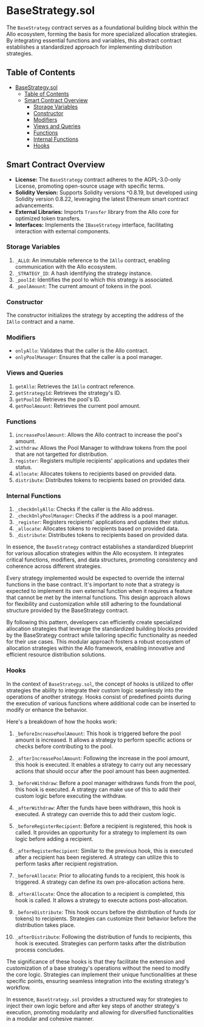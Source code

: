 # BaseStrategy.sol

The `BaseStrategy` contract serves as a foundational building block within the Allo ecosystem, forming the basis for more specialized allocation strategies. By integrating essential functions and variables, this abstract contract establishes a standardized approach for implementing distribution strategies.

## Table of Contents
- [BaseStrategy.sol](#basestrategysol)
  - [Table of Contents](#table-of-contents)
  - [Smart Contract Overview](#smart-contract-overview)
    - [Storage Variables](#storage-variables)
    - [Constructor](#constructor)
    - [Modifiers](#modifiers)
    - [Views and Queries](#views-and-queries)
    - [Functions](#functions)
    - [Internal Functions](#internal-functions)
    - [Hooks](#hooks)

## Smart Contract Overview

* **License:** The `BaseStrategy` contract adheres to the AGPL-3.0-only License, promoting open-source usage with specific terms.
* **Solidity Version:** Supports Solidity versions ^0.8.19, but developed using Solidity version 0.8.22, leveraging the latest Ethereum smart contract advancements.
* **External Libraries:** Imports `Transfer` library from the Allo core for optimized token transfers.
* **Interfaces:** Implements the `IBaseStrategy` interface, facilitating interaction with external components.

### Storage Variables

1. `_ALLO`: An immutable reference to the `IAllo` contract, enabling communication with the Allo ecosystem.
2. `_STRATEGY_ID`: A hash identifying the strategy instance.
3. `_poolId`: Identifies the pool to which this strategy is associated.
4. `_poolAmount`: The current amount of tokens in the pool.

### Constructor

The constructor initializes the strategy by accepting the address of the `IAllo` contract and a name.

### Modifiers

* `onlyAllo`: Validates that the caller is the Allo contract.
* `onlyPoolManager`: Ensures that the caller is a pool manager.

### Views and Queries

1. `getAllo`: Retrieves the `IAllo` contract reference.
2. `getStrategyId`: Retrieves the strategy's ID.
3. `getPoolId`: Retrieves the pool's ID.
4. `getPoolAmount`: Retrieves the current pool amount.

### Functions

1. `increasePoolAmount`: Allows the Allo contract to increase the pool's amount.
2. `withdraw`: Allows the Pool Manager to withdraw tokens from the pool that are not targetted for distribution.
3. `register`: Registers multiple recipients' applications and updates their status.
4. `allocate`: Allocates tokens to recipients based on provided data.
5. `distribute`: Distributes tokens to recipients based on provided data.

### Internal Functions

1. `_checkOnlyAllo`: Checks if the caller is the Allo address.
2. `_checkOnlyPoolManager`: Checks if the address is a pool manager.
4. `_register`: Registers recipients' applications and updates their status.
5. `_allocate`: Allocates tokens to recipients based on provided data.
6. `_distribute`: Distributes tokens to recipients based on provided data.

In essence, the `BaseStrategy` contract establishes a standardized blueprint for various allocation strategies within the Allo ecosystem. It integrates critical functions, modifiers, and data structures, promoting consistency and coherence across different strategies.

Every strategy implemented would be expected to override the internal functions in the base contract. It's important to note that a strategy is expected to implement its own external function when it requires a feature that cannot be met by the internal functions. This design approach allows for flexibility and customization while still adhering to the foundational structure provided by the BaseStrategy contract.

By following this pattern, developers can efficiently create specialized allocation strategies that leverage the standardized building blocks provided by the BaseStrategy contract while tailoring specific functionality as needed for their use cases. This modular approach fosters a robust ecosystem of allocation strategies within the Allo framework, enabling innovative and efficient resource distribution solutions.

### Hooks

In the context of `BaseStrategy.sol`, the concept of hooks is utilized to offer strategies the ability to integrate their custom logic seamlessly into the operations of another strategy. Hooks consist of predefined points during the execution of various functions where additional code can be inserted to modify or enhance the behavior.

Here's a breakdown of how the hooks work:

1. `_beforeIncreasePoolAmount`: This hook is triggered before the pool amount is increased. It allows a strategy to perform specific actions or checks before contributing to the pool.
    
2. `_afterIncreasePoolAmount`: Following the increase in the pool amount, this hook is executed. It enables a strategy to carry out any necessary actions that should occur after the pool amount has been augmented.

3. `_beforeWithdraw`: Before a pool manager withdraws funds from the pool, this hook is executed. A strategy can make use of this to add their custom logic before executing the withdraw.

4. `_afterWithdraw`: After the funds have been withdrawn, this hook is executed. A strategy can override this to add their custom logic.
    
5. `_beforeRegisterRecipient`: Before a recipient is registered, this hook is called. It provides an opportunity for a strategy to implement its own logic before adding a recipient.
    
6. `_afterRegisterRecipient`: Similar to the previous hook, this is executed after a recipient has been registered. A strategy can utilize this to perform tasks after recipient registration.
    
7. `_beforeAllocate`: Prior to allocating funds to a recipient, this hook is triggered. A strategy can define its own pre-allocation actions here.
    
8. `_afterAllocate`: Once the allocation to a recipient is completed, this hook is called. It allows a strategy to execute actions post-allocation.
    
9. `_beforeDistribute`: This hook occurs before the distribution of funds (or tokens) to recipients. Strategies can customize their behavior before the distribution takes place.
    
10. `_afterDistribute`: Following the distribution of funds to recipients, this hook is executed. Strategies can perform tasks after the distribution process concludes.
    

The significance of these hooks is that they facilitate the extension and customization of a base strategy's operations without the need to modify the core logic. Strategies can implement their unique functionalities at these specific points, ensuring seamless integration into the existing strategy's workflow.

In essence, `BaseStrategy.sol` provides a structured way for strategies to inject their own logic before and after key steps of another strategy's execution, promoting modularity and allowing for diversified functionalities in a modular and cohesive manner.